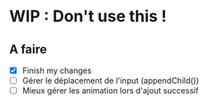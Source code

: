 # WIP : Don't use this !

## A faire 

- [x] Finish my changes
- [ ] Gérer le déplacement de l'input (appendChild())
- [ ] Mieux gérer les animation lors d'ajout successif

